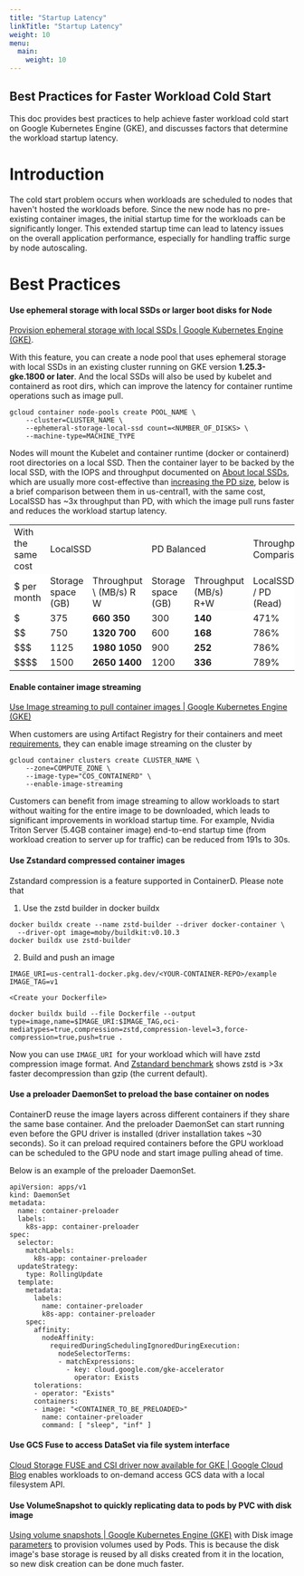 ```yaml
---
title: "Startup Latency"
linkTitle: "Startup Latency"
weight: 10
menu:
  main:
    weight: 10
---
```


## Best Practices for Faster Workload Cold Start

This doc  provides best practices to help achieve faster workload cold start on Google Kubernetes Engine (GKE), and discusses factors that determine the workload startup latency.


# Introduction

The cold start problem occurs when workloads are scheduled to nodes that haven't hosted the workloads before. Since the new node has no pre-existing container images, the initial startup time for the workloads can be significantly longer. This extended startup time can lead to latency issues on the overall application performance, especially for handling traffic surge by node autoscaling.


# Best Practices


#### Use ephemeral storage with local SSDs or larger boot disks for Node

[Provision ephemeral storage with local SSDs | Google Kubernetes Engine (GKE)](https://cloud.google.com/kubernetes-engine/docs/how-to/persistent-volumes/local-ssd). 

With this feature, you can create a node pool that uses ephemeral storage with local SSDs in an existing cluster running on GKE version **1.25.3-gke.1800 or later**. And the local SSDs will also be used by kubelet and containerd as root dirs, which can improve the latency for container runtime operations such as image pull.  

```
gcloud container node-pools create POOL_NAME \
    --cluster=CLUSTER_NAME \
    --ephemeral-storage-local-ssd count=<NUMBER_OF_DISKS> \
    --machine-type=MACHINE_TYPE
```


Nodes will mount the Kubelet and container runtime (docker or containerd) root directories on a local SSD. Then the container layer to be backed by the local SSD, with the IOPS and throughput documented on [About local SSDs](https://cloud.google.com/compute/docs/disks/local-ssd#performance), which are usually more cost-effective than [increasing the PD size](https://cloud.google.com/compute/docs/disks/performance#performance_limits), below is a brief comparison between them in us-central1, with the same cost, LocalSSD has ~3x throughput than PD, with which the image pull runs faster and reduces the workload startup latency.


<table>
  <tr>
   <td style="background-color: null">With the same cost
   </td>
   <td colspan="2" style="background-color: null">LocalSSD
   </td>
   <td colspan="2" style="background-color: null">PD Balanced
   </td>
   <td colspan="2" style="background-color: null">Throughput Comparison
   </td>
  </tr>
  <tr>
   <td style="background-color: #ffffff">$ per month
   </td>
   <td style="background-color: #ffffff">Storage space (GB)
   </td>
   <td style="background-color: #ffffff">Throughput \
(MB/s) R W
   </td>
   <td style="background-color: #ffffff">Storage space (GB)
   </td>
   <td style="background-color: null">Throughput (MB/s) R+W
   </td>
   <td style="background-color: #ffffff">LocalSSD / PD (Read)
   </td>
   <td style="background-color: #ffffff">LocalSSD / PD (Write)
   </td>
  </tr>
  <tr>
   <td style="background-color: #ffffff">$
   </td>
   <td style="background-color: #ffffff">375
   </td>
   <td style="background-color: #ffffff"><strong>660   350</strong>
   </td>
   <td style="background-color: #ffffff">300
   </td>
   <td style="background-color: #ffffff"><strong>140</strong>
   </td>
   <td style="background-color: #ffffff">471%
   </td>
   <td style="background-color: #ffffff">250%
   </td>
  </tr>
  <tr>
   <td style="background-color: #ffffff">$$
   </td>
   <td style="background-color: #ffffff">750
   </td>
   <td style="background-color: #ffffff"><strong>1320 700</strong>
   </td>
   <td style="background-color: #ffffff">600
   </td>
   <td style="background-color: #ffffff"><strong>168</strong>
   </td>
   <td style="background-color: #ffffff">786%
   </td>
   <td style="background-color: #ffffff">417%
   </td>
  </tr>
  <tr>
   <td style="background-color: #ffffff">$$$
   </td>
   <td style="background-color: #ffffff">1125
   </td>
   <td style="background-color: #ffffff"><strong>1980 1050</strong>
   </td>
   <td style="background-color: #ffffff">900
   </td>
   <td style="background-color: #ffffff"><strong>252</strong>
   </td>
   <td style="background-color: #ffffff">786%
   </td>
   <td style="background-color: #ffffff">417%
   </td>
  </tr>
  <tr>
   <td style="background-color: #ffffff">$$$$
   </td>
   <td style="background-color: #ffffff">1500
   </td>
   <td style="background-color: #ffffff"><strong>2650 1400</strong>
   </td>
   <td style="background-color: #ffffff">1200
   </td>
   <td style="background-color: #ffffff"><strong>336</strong>
   </td>
   <td style="background-color: #ffffff">789%
   </td>
   <td style="background-color: #ffffff">417%
   </td>
  </tr>
</table>



#### Enable container image streaming

[Use Image streaming to pull container images | Google Kubernetes Engine (GKE)](https://cloud.google.com/kubernetes-engine/docs/how-to/image-streaming)

When customers are using Artifact Registry for their containers and meet [requirements](https://cloud.google.com/kubernetes-engine/docs/how-to/image-streaming#requirements), they can enable image streaming on the cluster by 


```
gcloud container clusters create CLUSTER_NAME \
    --zone=COMPUTE_ZONE \
    --image-type="COS_CONTAINERD" \
    --enable-image-streaming
```


Customers can benefit from image streaming to allow workloads to start without waiting for the entire image to be downloaded, which leads to significant improvements in workload startup time. For example, Nvidia Triton Server (5.4GB container image) end-to-end startup time (from workload creation to server up for traffic) can be reduced from 191s to 30s.


#### Use Zstandard compressed container images

Zstandard compression is a feature supported in ContainerD. Please note that 



1. Use the zstd builder in docker buildx

```
docker buildx create --name zstd-builder --driver docker-container \
  --driver-opt image=moby/buildkit:v0.10.3
docker buildx use zstd-builder
```


2. Build and push an image

```
IMAGE_URI=us-central1-docker.pkg.dev/<YOUR-CONTAINER-REPO>/example
IMAGE_TAG=v1

<Create your Dockerfile>

docker buildx build --file Dockerfile --output type=image,name=$IMAGE_URI:$IMAGE_TAG,oci-mediatypes=true,compression=zstd,compression-level=3,force-compression=true,push=true .
```



Now you can use `IMAGE_URI `for your workload which will have zstd compression image format. And [Zstandard benchmark](https://engineering.fb.com/2016/08/31/core-data/smaller-and-faster-data-compression-with-zstandard/) shows zstd is >3x faster decompression than gzip (the current default).


#### Use a preloader DaemonSet to preload the base container on nodes

ContainerD reuse the image layers across different containers if they share the same base container. And the preloader DaemonSet can start running even before the GPU driver is installed (driver installation takes ~30 seconds). So it can preload required containers before the GPU workload can be scheduled to the GPU node and start image pulling ahead of time.

Below is an example of the preloader DaemonSet.


```
apiVersion: apps/v1
kind: DaemonSet
metadata:
  name: container-preloader
  labels:
    k8s-app: container-preloader
spec:
  selector:
    matchLabels:
      k8s-app: container-preloader
  updateStrategy:
    type: RollingUpdate
  template:
    metadata:
      labels:
        name: container-preloader
        k8s-app: container-preloader
    spec:
      affinity:
        nodeAffinity:
          requiredDuringSchedulingIgnoredDuringExecution:
            nodeSelectorTerms:
            - matchExpressions:
              - key: cloud.google.com/gke-accelerator
                operator: Exists
      tolerations:
      - operator: "Exists"
      containers:
      - image: "<CONTAINER_TO_BE_PRELOADED>"
        name: container-preloader
        command: [ "sleep", "inf" ]

```



#### Use GCS Fuse to access DataSet via file system interface

[Cloud Storage FUSE and CSI driver now available for GKE | Google Cloud Blog](https://cloud.google.com/blog/products/containers-kubernetes/announcing-cloud-storage-fuse-and-gke-csi-driver-for-aiml-workloads) enables workloads to on-demand access GCS data with a local filesystem API.


#### Use VolumeSnapshot to quickly replicating data to pods by PVC with disk image 

[Using volume snapshots | Google Kubernetes Engine (GKE)](https://cloud.google.com/kubernetes-engine/docs/how-to/persistent-volumes/volume-snapshots#create-snapshotclass) with Disk image [parameters](https://github.com/kubernetes-sigs/gcp-compute-persistent-disk-csi-driver/blob/ec41c54ffaafe4db2793d02f079e4153ac3b2ac0/pkg/common/parameters.go#L38) to provision volumes used by Pods. This is because the disk image's base storage is reused by all disks created from it in the location, so new disk creation can be done much faster.
